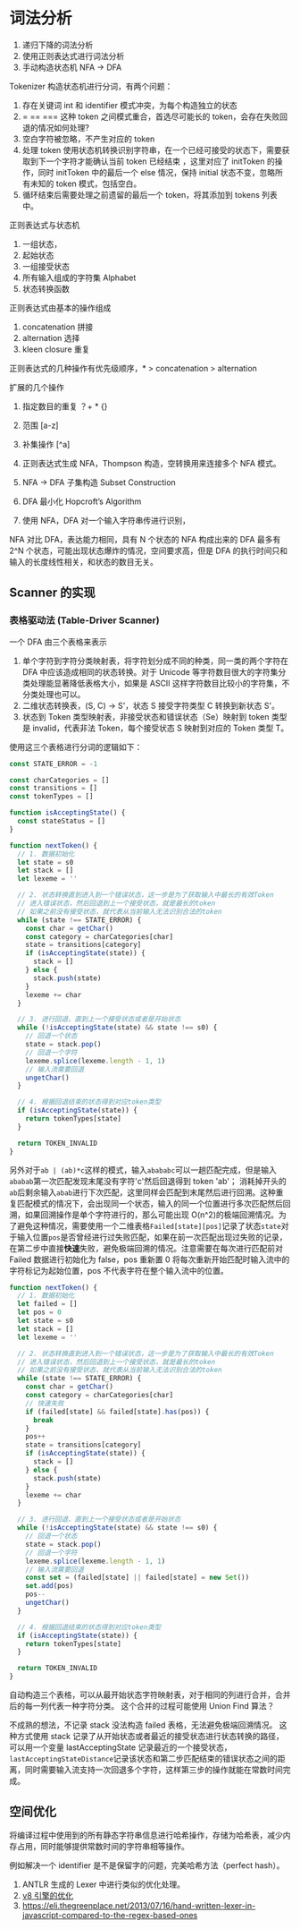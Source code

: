 # 词法分析

1. 递归下降的词法分析
1. 使用正则表达式进行词法分析
1. 手动构造状态机 NFA -> DFA

Tokenizer 构造状态机进行分词，有两个问题：

1. 存在关键词 int 和 identifier 模式冲突，为每个构造独立的状态
1. = == === 这种 token 之间模式重合，首选尽可能长的 token，会存在失败回退的情况如何处理?
1. 空白字符被忽略，不产生对应的 token
1. 处理 token 使用状态机转换识别字符串，在一个已经可接受的状态下，需要获取到下一个字符才能确认当前 token 已经结束 ，这里对应了 initToken 的操作，同时 initToken 中的最后一个 else 情况，保持 initial 状态不变，忽略所有未知的 token 模式，包括空白。
1. 循环结束后需要处理之前遗留的最后一个 token，将其添加到 tokens 列表中。

正则表达式与状态机

1. 一组状态，
1. 起始状态
1. 一组接受状态
1. 所有输入组成的字符集 Alphabet
1. 状态转换函数

正则表达式由基本的操作组成

1. concatenation 拼接
1. alternation 选择
1. kleen closure 重复

正则表达式的几种操作有优先级顺序，\* > concatenation > alternation

扩展的几个操作

1. 指定数目的重复 ？+ \* {}
1. 范围 [a-z]
1. 补集操作 [^a]

1. 正则表达式生成 NFA，Thompson 构造，空转换用来连接多个 NFA 模式。
1. NFA -> DFA 子集构造 Subset Construction
1. DFA 最小化 Hopcroft’s Algorithm
1. 使用 NFA，DFA 对一个输入字符串传进行识别，

NFA 对比 DFA，表达能力相同，具有 N 个状态的 NFA 构成出来的 DFA 最多有 2^N 个状态，可能出现状态爆炸的情况，空间要求高，但是 DFA 的执行时间只和输入的长度线性相关，和状态的数目无关。

## Scanner 的实现

### 表格驱动法 (Table-Driver Scanner)

一个 DFA 由三个表格来表示

1. 单个字符到字符分类映射表，将字符划分成不同的种类，同一类的两个字符在 DFA 中应该造成相同的状态转换。对于 Unicode 等字符数目很大的字符集分类处理能显著降低表格大小，如果是 ASCII 这样字符数目比较小的字符集，不分类处理也可以。
1. 二维状态转换表，(S, C) -> S'，状态 S 接受字符类型 C 转换到新状态 S'。
1. 状态到 Token 类型映射表，非接受状态和错误状态（Se）映射到 token 类型是 invalid，代表非法 Token，每个接受状态 S 映射到对应的 Token 类型 T。

使用这三个表格进行分词的逻辑如下：

```js
const STATE_ERROR = -1

const charCategories = []
const transitions = []
const tokenTypes = []

function isAcceptingState() {
  const stateStatus = []
}

function nextToken() {
  // 1. 数据初始化
  let state = s0
  let stack = []
  let lexeme = ''

  // 2. 状态转换直到进入到一个错误状态，这一步是为了获取输入中最长的有效Token
  // 进入错误状态，然后回退到上一个接受状态，就是最长的token
  // 如果之前没有接受状态，就代表从当前输入无法识别合法的token
  while (state !== STATE_ERROR) {
    const char = getChar()
    const category = charCategories[char]
    state = transitions[category]
    if (isAcceptingState(state)) {
      stack = []
    } else {
      stack.push(state)
    }
    lexeme += char
  }

  // 3. 进行回退，直到上一个接受状态或者是开始状态
  while (!isAcceptingState(state) && state !== s0) {
    // 回退一个状态
    state = stack.pop()
    // 回退一个字符
    lexeme.splice(lexeme.length - 1, 1)
    // 输入流需要回退
    ungetChar()
  }

  // 4. 根据回退结束的状态得到对应token类型
  if (isAcceptingState(state)) {
    return tokenTypes[state]
  }

  return TOKEN_INVALID
}
```

另外对于`ab | (ab)*c`这样的模式，输入`abababc`可以一趟匹配完成，但是输入`ababab`第一次匹配发现末尾没有字符'c'然后回退得到 token 'ab'；
消耗掉开头的`ab`后剩余输入`abab`进行下次匹配，这里同样会匹配到末尾然后进行回溯。这种重复匹配模式的情况下，会出现同一个状态，输入的同一个位置进行多次匹配然后回溯，如果回溯操作是单个字符进行的，那么可能出现 O(n^2)的极端回溯情况。为了避免这种情况，需要使用一个二维表格`Failed[state][pos]`记录了状态`state`对于输入位置`pos`是否曾经进行过失败匹配，如果在前一次匹配出现过失败的记录，在第二步中直接**快速**失败，避免极端回溯的情况。注意需要在每次进行匹配前对 Failed 数据进行初始化为 false，pos 重新置 0 将每次重新开始匹配时输入流中的字符标记为起始位置，pos 不代表字符在整个输入流中的位置。

```js
function nextToken() {
  // 1. 数据初始化
  let failed = []
  let pos = 0
  let state = s0
  let stack = []
  let lexeme = ''

  // 2. 状态转换直到进入到一个错误状态，这一步是为了获取输入中最长的有效Token
  // 进入错误状态，然后回退到上一个接受状态，就是最长的token
  // 如果之前没有接受状态，就代表从当前输入无法识别合法的token
  while (state !== STATE_ERROR) {
    const char = getChar()
    const category = charCategories[char]
    // 快速失败
    if (failed[state] && failed[state].has(pos)) {
      break
    }
    pos++
    state = transitions[category]
    if (isAcceptingState(state)) {
      stack = []
    } else {
      stack.push(state)
    }
    lexeme += char
  }

  // 3. 进行回退，直到上一个接受状态或者是开始状态
  while (!isAcceptingState(state) && state !== s0) {
    // 回退一个状态
    state = stack.pop()
    // 回退一个字符
    lexeme.splice(lexeme.length - 1, 1)
    // 输入流需要回退
    const set = (failed[state] || failed[state] = new Set())
    set.add(pos)
    pos--
    ungetChar()
  }

  // 4. 根据回退结束的状态得到对应token类型
  if (isAcceptingState(state)) {
    return tokenTypes[state]
  }

  return TOKEN_INVALID
}
```

自动构造三个表格，可以从最开始状态字符映射表，对于相同的列进行合并，合并后的每一列代表一种字符分类。
这个合并的过程可能使用 Union Find 算法？

不成熟的想法，不记录 stack 没法构造 failed 表格，无法避免极端回溯情况。
这种方式使用 stack 记录了从开始状态或者最近的接受状态进行状态转换的路径，可以用一个变量 lastAcceptingState 记录最近的一个接受状态，`lastAcceptingStateDistance`记录该状态和第二步匹配结束的错误状态之间的距离，同时需要输入流支持一次回退多个字符，这样第三步的操作就能在常数时间完成。

## 空间优化

将编译过程中使用到的所有静态字符串信息进行哈希操作，存储为哈希表，减少内存占用，同时能够提供常数时间的字符串相等操作。

例如解决一个 identifier 是不是保留字的问题，完美哈希方法（perfect hash）。

1. ANTLR 生成的 Lexer 中进行类似的优化处理。
1. [v8 引擎的优化](https://v8.dev/blog/scanner#keywords)
1. https://eli.thegreenplace.net/2013/07/16/hand-written-lexer-in-javascript-compared-to-the-regex-based-ones
